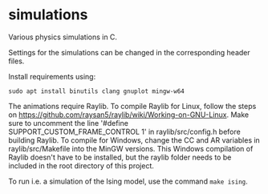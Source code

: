 # simulations
Various physics simulations in C.

Settings for the simulations can be changed in the corresponding header files. 

Install requirements using:

```sudo apt install binutils clang gnuplot mingw-w64```

The animations require Raylib. To compile Raylib for Linux, follow the steps on https://github.com/raysan5/raylib/wiki/Working-on-GNU-Linux. 
Make sure to uncomment the line '#define SUPPORT_CUSTOM_FRAME_CONTROL 1' in raylib/src/config.h before building Raylib. 
To compile for Windows, change the CC and AR variables in raylib/src/Makefile into the MinGW versions. This Windows compilation of Raylib doesn't have to be installed, 
but the raylib folder needs to be included in the root directory of this project.  

To run i.e. a simulation of the Ising model, use the command ```make ising```.
